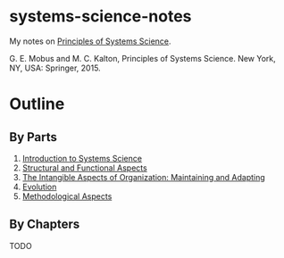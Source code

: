# systems-science-notes
My notes on [Principles of Systems Science](https://link.springer.com/book/10.1007/978-1-4939-1920-8).

G. E. Mobus and M. C. Kalton, Principles of Systems Science. New York, NY, USA: Springer, 2015.


# Outline

## By Parts
1. [Introduction to Systems Science](./parts/01-introduction-to-systems-science/)
2. [Structural and Functional Aspects](./parts/02-structural-functional-aspects/)
3. [The Intangible Aspects of Organization: Maintaining and Adapting](./parts/03-intangible-aspects-of-organization/)
4. [Evolution](./parts/04-evolution/)
5. [Methodological Aspects](./parts/05-methodological-aspects/)

## By Chapters
TODO